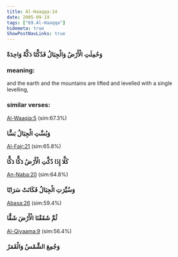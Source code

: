 ```yaml
---
title: Al-Haaqqa:14
date: 2005-09-19
tags: ["69.Al-Haaqqa"]
hidemeta: true 
ShowPostNavLinks: true 
---
```

### وَحُمِلَتِ الْأَرْضُ وَالْجِبَالُ فَدُكَّتَا دَكَّةً وَاحِدَةً
### meaning: 
and the earth and the mountains are lifted and levelled with a single levelling,
### similar verses: 

[Al-Waaqia:5](/56/5) (sim:67.3%)

### وَبُسَّتِ الْجِبَالُ بَسًّا

[Al-Fajr:21](/89/21) (sim:65.8%)

### كَلَّا إِذَا دُكَّتِ الْأَرْضُ دَكًّا دَكًّا

[An-Naba:20](/78/20) (sim:64.8%)

### وَسُيِّرَتِ الْجِبَالُ فَكَانَتْ سَرَابًا

[Abasa:26](/80/26) (sim:59.4%)

### ثُمَّ شَقَقْنَا الْأَرْضَ شَقًّا

[Al-Qiyaama:9](/75/9) (sim:56.4%)

### وَجُمِعَ الشَّمْسُ وَالْقَمَرُ
